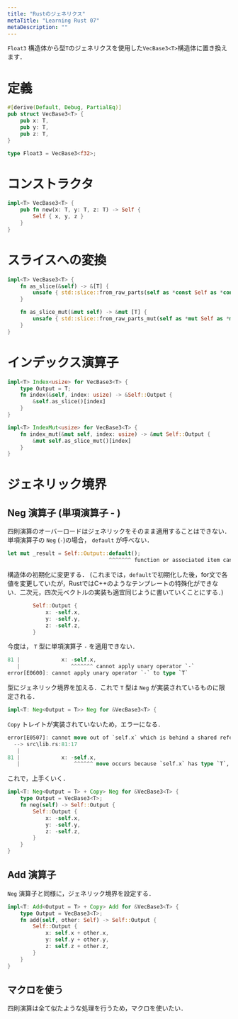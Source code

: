 ```yaml
---
title: "Rustのジェネリクス"
metaTitle: "Learning Rust 07"
metaDescription: ""
---
```


`Float3` 構造体から型`T`のジェネリクスを使用した`VecBase3<T>`構造体に置き換えます．

# 定義

```rust
#[derive(Default, Debug, PartialEq)]
pub struct VecBase3<T> {
    pub x: T,
    pub y: T,
    pub z: T,
}

type Float3 = VecBase3<f32>;
```

# コンストラクタ

```rust
impl<T> VecBase3<T> {
    pub fn new(x: T, y: T, z: T) -> Self {
        Self { x, y, z }
    }
}
```

# スライスへの変換

```rust
impl<T> VecBase3<T> {
    fn as_slice(&self) -> &[T] {
        unsafe { std::slice::from_raw_parts(self as *const Self as *const T, 3) }
    }

    fn as_slice_mut(&mut self) -> &mut [T] {
        unsafe { std::slice::from_raw_parts_mut(self as *mut Self as *mut T, 3) }
    }
}
```

# インデックス演算子

```rust
impl<T> Index<usize> for VecBase3<T> {
    type Output = T;
    fn index(&self, index: usize) -> &Self::Output {
        &self.as_slice()[index]
    }
}

impl<T> IndexMut<usize> for VecBase3<T> {
    fn index_mut(&mut self, index: usize) -> &mut Self::Output {
        &mut self.as_slice_mut()[index]
    }
}
```

# ジェネリック境界

## Neg 演算子 (単項演算子 - )
四則演算のオーバーロードはジェネリックをそのまま適用することはできない．
単項演算子の `Neg` (`-`)の場合， `default` が呼べない．
```rust
let mut _result = Self::Output::default();
                                ^^^^^^^ function or associated item cannot be called on `VecBase3<T>` due to unsatisfied trait bounds
```
構造体の初期化に変更する．
(これまでは，`default`で初期化した後，for文で各値を変更していたが，RustではC++のようなテンプレートの特殊化ができない．二次元，四次元ベクトルの実装も適宜同じように書いていくことにする．)
```rust
        Self::Output {
            x: -self.x,
            y: -self.y,
            z: -self.z,
        }
```

今度は， `T` 型に単項演算子 `-` を適用できない．
```rust
81 |             x: -self.x,
   |                ^^^^^^^ cannot apply unary operator `-`
error[E0600]: cannot apply unary operator `-` to type `T`
```

型にジェネリック境界を加える．これで `T` 型は `Neg` が実装されているものに限定される．
```rust
impl<T: Neg<Output = T>> Neg for &VecBase3<T> {
```

`Copy` トレイトが実装されていないため，エラーになる．

```rust
error[E0507]: cannot move out of `self.x` which is behind a shared reference
  --> src\lib.rs:81:17
   |
81 |             x: -self.x,
   |                 ^^^^^^ move occurs because `self.x` has type `T`, which does not implement the `Copy` trait
```

これで，上手くいく．
```rust
impl<T: Neg<Output = T> + Copy> Neg for &VecBase3<T> {
    type Output = VecBase3<T>;
    fn neg(self) -> Self::Output {
        Self::Output {
            x: -self.x,
            y: -self.y,
            z: -self.z,
        }
    }
}
```

## Add 演算子
`Neg` 演算子と同様に，ジェネリック境界を設定する．

```rust
impl<T: Add<Output = T> + Copy> Add for &VecBase3<T> {
    type Output = VecBase3<T>;
    fn add(self, other: Self) -> Self::Output {
        Self::Output {
            x: self.x + other.x,
            y: self.y + other.y,
            z: self.z + other.z,
        }
    }
}
```

## マクロを使う

四則演算は全て似たような処理を行うため，マクロを使いたい．